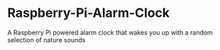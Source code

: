 # Raspberry-Pi-Alarm-Clock
A Raspberry Pi powered alarm clock that wakes you up with a random selection of nature sounds
